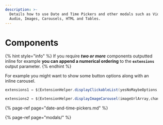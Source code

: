 ```yaml
---
description: >-
  Details how to use Date and Time Pickers and other modals such as Video,
  Audio, Images, Carousels, HTML and Tables.
---
```


# Components

{% hint style="info" %}
If you require _**two or more**_ components outputted inline for example **you can append a numerical ordering** to the **`extensions`** output parameter. 
{% endhint %}

For example you might want to show some button options along with an inline carousel.

```groovy
extensions1 = ${ExtensionHelper.displayClickableList(yesNoMaybeOptions,channel)}
```

```groovy
extensions2 = ${ExtensionHelper.displayImageCarousel(imageUrlArray,channel)}
```

{% page-ref page="date-and-time-pickers.md" %}

{% page-ref page="modals/" %}



